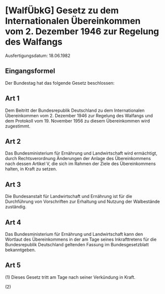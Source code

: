 # [WalfÜbkG] Gesetz zu dem Internationalen Übereinkommen vom 2. Dezember 1946 zur Regelung des Walfangs

Ausfertigungsdatum: 18.06.1982

 

## Eingangsformel

Der Bundestag hat das folgende Gesetz beschlossen:


## Art 1

Dem Beitritt der Bundesrepublik Deutschland zu dem Internationalen Übereinkommen vom 2. Dezember 1946 zur Regelung des Walfangs und dem Protokoll vom 19. November 1956 zu diesem Übereinkommen wird zugestimmt.


## Art 2

Das Bundesministerium für Ernährung und Landwirtschaft wird ermächtigt, durch Rechtsverordnung Änderungen der Anlage des Übereinkommens nach dessen Artikel V, die sich im Rahmen der Ziele des Übereinkommens halten, in Kraft zu setzen.


## Art 3

Die Bundesanstalt für Landwirtschaft und Ernährung ist für die Durchführung von Vorschriften zur Erhaltung und Nutzung der Walbestände zuständig.


## Art 4

Das Bundesministerium für Ernährung und Landwirtschaft kann den Wortlaut des Übereinkommens in der am Tage seines Inkrafttretens für die Bundesrepublik Deutschland geltenden Fassung im Bundesgesetzblatt bekanntgeben.


## Art 5

(1) Dieses Gesetz tritt am Tage nach seiner Verkündung in Kraft.

(2)

